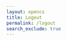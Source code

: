 ```yaml
---
layout: opencs
title: Logout
permalink: /logout
search_exclude: true
---
```


<script type="module">
    import { handleLogout } from '{{site.baseurl}}/assets/js/api/logout.js';
    // logout
    await handleLogout();
    // redirect to login page
    window.location.href = "{{site.baseurl}}/login";
</script>
